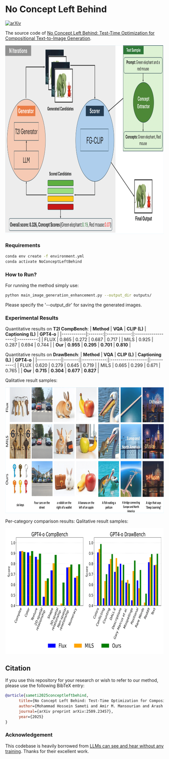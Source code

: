 # No Concept Left Behind
[![arXiv](https://img.shields.io/badge/arXiv-2509.23457-<COLOR>.svg)](https://arxiv.org/abs/2509.23457)

The source code of [No Concept Left Behind: Test-Time Optimization for Compositional Text-to-Image Generation](https://arxiv.org/abs/2509.23457).
 

<p align="center">
 <img src="https://raw.githubusercontent.com/AmirMansurian/NoConceptLeftBehind/refs/heads/main/figures/Diagram.png"  width="600" height="600"/>
</p>

### Requirements

```bash
conda env create -f environment.yml
conda activate NoConceptLeftBehind
```

### How to Run?
For running the method simply use:
```bash
python main_image_generation_enhancement.py --output_dir outputs/
```
Please specify the '--output_dir' for saving the generated images.

### Experimental Results
Quantitative results on **T2I CompBench**:
| **Method** | **VQA** | **CLIP (L)** | **Captioning (L)** | **GPT4-o** |
|------------|:-------:|:------------:|:------------------:|:----------:|
| FLUX       | 0.865   | 0.272        | 0.687              | 0.717      |
| MILS       | 0.925   | 0.287        | 0.694              | 0.744      |
| **Our**    | **0.955** | **0.295**  | **0.701**          | **0.810**  |

Quantitative results on **DrawBench**:
| **Method** | **VQA** | **CLIP (L)** | **Captioning (L)** | **GPT4-o** |
|------------|:-------:|:------------:|:------------------:|:----------:|
| FLUX       | 0.620   | 0.279        | 0.645              | 0.719      |
| MILS       | 0.665   | 0.299        | 0.671              | 0.765      |
| **Our**    | **0.715** | **0.304**  | **0.677**          | **0.827**  |


Qalitative result samples:
<p align="left">
 <img src="https://raw.githubusercontent.com/AmirMansurian/NoConceptLeftBehind/refs/heads/main/figures/outputs.png"  width="800" height="400"/>
</p>

Per-category comparison results:
Qalitative result samples:
<p align="left">
 <img src="https://raw.githubusercontent.com/AmirMansurian/NoConceptLeftBehind/refs/heads/main/figures/category.png"  width="800" height="400"/>
</p>
 
 ## Citation
If you use this repository for your research or wish to refer to our method, please use the following BibTeX entry:
```bibtex
@article{sameti2025conceptleftbehind,
      title={No Concept Left Behind: Test-Time Optimization for Compositional Text-to-Image Generation}, 
      author={Mohammad Hossein Sameti and Amir M. Mansourian and Arash Marioriyad and Soheil Fadaee Oshyani and Mohammad Hossein Rohban and Mahdieh Soleymani Baghshah},
      journal={arXiv preprint arXiv:2509.23457},
      year={2025}  
}
```

### Acknowledgement
This codebase is heavily borrowed from [LLMs can see and hear without any training](https://github.com/facebookresearch/MILS). Thanks for their excellent work.

